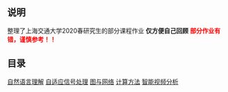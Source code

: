 
## <font face="楷体">说明</font>

整理了上海交通大学2020春研究生的部分课程作业
**仅方便自己回顾**
<font color='red'>**部分作业有错，谨慎参考！！**</font>

## <font face="楷体">目录</font>

[自然语言理解]()
[自适应信号处理]()
[图与网络]()
[计算方法]()
[智能视频分析]()

